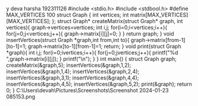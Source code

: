 y deva harsha
192311126
#include <stdio.h>
#include <stdbool.h>
#define MAX_VERTICES 100
struct Graph {
    int vertices;
    int matrix[MAX_VERTICES][MAX_VERTICES];
};
struct Graph* createMatrix(struct Graph* graph, int vertices){
	graph->vertices=vertices;
	int i,j;
	for(i=0;i<vertices;i++){
		for(j=0;j<vertices;j++){
			graph->matrix[i][j]=0;
		}
	}
	return graph;
}
void insertVertices(struct Graph *graph,int from,int to){
	graph->matrix[from-1][to-1]=1;
	graph->matrix[to-1][from-1]=1;
	return;
}
void print(struct Graph *graph){
	int i,j;
	for(i=0;i<graph->vertices;i++){
		for(j=0;j<graph->vertices;j++){
			printf("%d ",graph->matrix[i][j]);
		}
		printf("\n");
	}
}
int main() {
	struct Graph graph;
	createMatrix(&graph,5);
	insertVertices(&graph,1,2);
    insertVertices(&graph,1,4);
    insertVertices(&graph,2,4);
    insertVertices(&graph,3,1);
    insertVertices(&graph,4,4);
    insertVertices(&graph,4,5);
    insertVertices(&graph,5,2);
    print(&graph);
    return 0;
    }
    C:\Users\devah\Pictures\Screenshots\Screenshot 2024-01-23 085153.png
